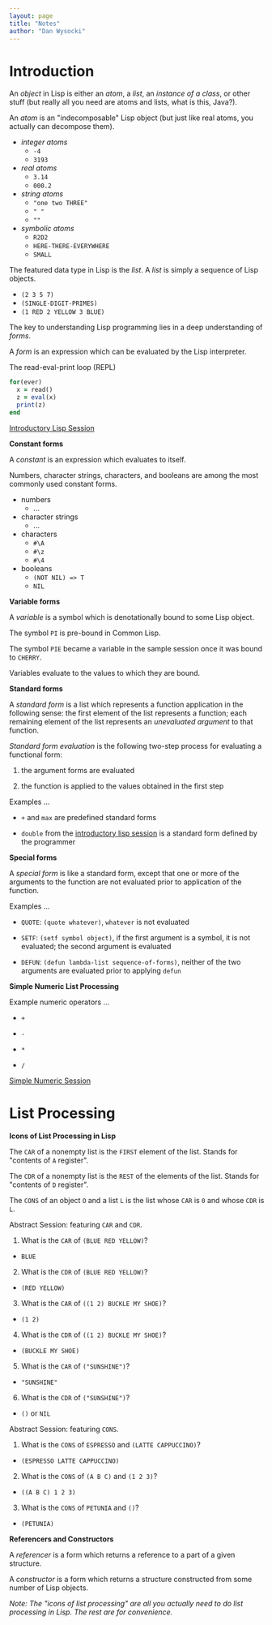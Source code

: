 ```yaml
---
layout: page
title: "Notes"
author: "Dan Wysocki"
---
```


# Introduction

An *object* in Lisp is either an *atom*, a *list*, an *instance of a class*, or
other stuff (but really all you need are atoms and lists, what is this, Java?).

An *atom* is an "indecomposable" Lisp object (but just like real atoms, you
actually can decompose them).

- *integer atoms*
    - `-4`
    - `3193`
- *real atoms*
    - `3.14`
    - `000.2`
- *string atoms*
    - `"one two THREE"`
    - `" "`
    - `""`
- *symbolic atoms*
    - `R2D2`
    - `HERE-THERE-EVERYWHERE`
    - `SMALL`

The featured data type in Lisp is the *list*. A *list* is simply a sequence of
Lisp objects.

- `(2 3 5 7)`
- `(SINGLE-DIGIT-PRIMES)`
- `(1 RED 2 YELLOW 3 BLUE)`

The key to understanding Lisp programming lies in a deep understanding of
*forms*.

A *form* is an expression which can be evaluated by the Lisp interpreter.

The read-eval-print loop (REPL)

```ruby
for(ever)
  x = read()
  z = eval(x)
  print(z)
end
```

[Introductory Lisp Session](
    /ai-programming1/sessions/2014/08/29/introductory-session.html)

**Constant forms**

A *constant* is an expression which evaluates to itself.

Numbers, character strings, characters, and booleans are among the most commonly
used constant forms.

- numbers
    - ...
- character strings
    - ...
- characters
    - `#\A`
    - `#\z`
    - `#\4`
- booleans
    - `(NOT NIL) => T`
    - `NIL`

**Variable forms**

A *variable* is a symbol which is denotationally bound to some Lisp object.

The symbol `PI` is pre-bound in Common Lisp.

The symbol `PIE` became a variable in the sample session once it was bound to
`CHERRY`.

Variables evaluate to the values to which they are bound.

**Standard forms**

A *standard form* is a list which represents a function application in the
following sense: the first element of the list represents a function; each
remaining element of the list represents an *unevaluated argument* to that
function.

*Standard form evaluation* is the following two-step process for evaluating a
functional form:

1. the argument forms are evaluated

2. the function is applied to the values obtained in the first step

Examples ...

- `+` and `max` are predefined standard forms

- `double` from the
  [introductory lisp session](
      /ai-programming1/sessions/2014/08/29/introductory-session.html)
  is a standard form defined by the programmer

**Special forms**

A *special form* is like a standard form, except that one or more of the
arguments to the function are not evaluated prior to application of the
function.

Examples ...

- `QUOTE`: `(quote whatever)`, `whatever` is not evaluated

- `SETF`: `(setf symbol object)`, if the first argument is a symbol, it is not
  evaluated; the second argument is evaluated

- `DEFUN`: `(defun lambda-list sequence-of-forms)`, neither of the two arguments
  are evaluated prior to applying `defun`

**Simple Numeric List Processing**

Example numeric operators ...

- `+`

- `-`

- `*`

- `/`

[Simple Numeric Session](
    /ai-programming1/sessions/2014/09/03/simple-numeric-session.html)

# List Processing

**Icons of List Processing in Lisp**

The `CAR` of a nonempty list is the `FIRST` element of the list. Stands for
"contents of `A` register".

The `CDR` of a nonempty list is the `REST` of the elements of the list.
Stands for "contents of `D` register".

The `CONS` of an object `O` and a list `L` is the list whose `CAR` is `0` and
whose `CDR` is `L`.

Abstract Session: featuring `CAR` and `CDR`.

1) What is the `CAR` of `(BLUE RED YELLOW)`?

  - `BLUE`

2) What is the `CDR` of `(BLUE RED YELLOW)`?

  - `(RED YELLOW)`

3) What is the `CAR` of `((1 2) BUCKLE MY SHOE)`?

  - `(1 2)`

4) What is the `CDR` of `((1 2) BUCKLE MY SHOE)`?

  - `(BUCKLE MY SHOE)`

5) What is the `CAR` of `("SUNSHINE")`?

  - `"SUNSHINE"`

6) What is the `CDR` of `("SUNSHINE")`?

  - `()` or `NIL`

Abstract Session: featuring `CONS`.

1) What is the `CONS` of `ESPRESSO` and `(LATTE CAPPUCCINO)`?

  - `(ESPRESSO LATTE CAPPUCCINO)`

2) What is the `CONS` of `(A B C)` and `(1 2 3)`?

  - `((A B C) 1 2 3)`

3) What is the `CONS` of `PETUNIA` and `()`?

  - `(PETUNIA)`

**Referencers and Constructors**

A *referencer* is a form which returns a reference to a part of a given
structure.

A *constructor* is a form which returns a structure constructed from some
number of Lisp objects.

*Note: The "icons of list processing" are all you actually need to do list
       processing in Lisp. The rest are for convenience.*

